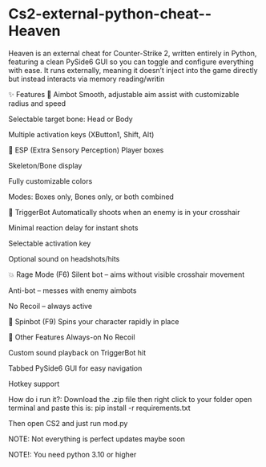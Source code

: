 # Cs2-external-python-cheat--Heaven
Heaven is an external cheat for Counter-Strike 2, written entirely in Python, featuring a clean PySide6 GUI so you can toggle and configure everything with ease. It runs externally, meaning it doesn’t inject into the game directly but instead interacts via memory reading/writin


✨ Features
🎯 Aimbot
Smooth, adjustable aim assist with customizable radius and speed

Selectable target bone: Head or Body

Multiple activation keys (XButton1, Shift, Alt)

👀 ESP (Extra Sensory Perception)
Player boxes

Skeleton/Bone display

Fully customizable colors

Modes: Boxes only, Bones only, or both combined

🔫 TriggerBot
Automatically shoots when an enemy is in your crosshair

Minimal reaction delay for instant shots

Selectable activation key

Optional sound on headshots/hits

💥 Rage Mode (F6)
Silent bot – aims without visible crosshair movement

Anti-bot – messes with enemy aimbots

No Recoil – always active

🔄 Spinbot (F9)
Spins your character rapidly in place

🔧 Other Features
Always-on No Recoil

Custom sound playback on TriggerBot hit

Tabbed PySide6 GUI for easy navigation

Hotkey support

How do i run it?:
Download the .zip file then right click to your folder open terminal and paste this is:
pip install -r requirements.txt

Then open CS2 and just run mod.py


NOTE: Not everything is perfect updates maybe soon




NOTE!: You need python 3.10 or higher
